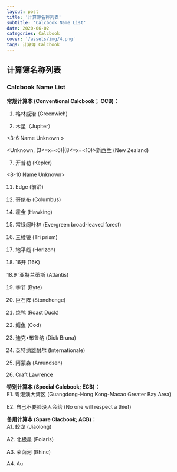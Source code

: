 ```yaml
---
layout: post
title: '计算簿名称列表'
subtitle: 'Calcbook Name List'
date: 2020-06-02
categories: Calcbook
cover: '/assets/img/4.png'
tags: 计算簿 Calcbook
---
```


<h2>计算簿名称列表</h2>
<h3>Calcbook Name List</h3>

<b>常规计算本 (Conventional Calcbook； CCB)：</b>
<br>
1.  格林威治 (Greenwich)

2.  木星（Jupiter）

<3-6 Name Unknown >

<Unknown, (3<=x=<6)|(8<=x=<10)>新西兰 (New Zealand)

7.  开普勒 (Kepler)

<8-10 Name Unknown>

11.  Edge (前沿)

12.  哥伦布 (Columbus)

<Skip No.13>

14.  霍金 (Hawking)

15.  常绿阔叶林 (Evergreen broad-leaved forest)

16.  三棱镜 (Tri prism)

17.  地平线 (Horizon)

18.  16开 (16K)

18.9 ̇  亚特兰蒂斯 (Atlantis)

19.  字节 (Byte)

20.  巨石阵 (Stonehenge)

21.  烧鸭 (Roast Duck)

22.  鳕鱼 (Cod)

23.  迪克•布鲁纳 (Dick Bruna)

24.  英特纳雄耐尔 (Internationale)

25.  阿蒙森 (Amundsen)

26.  Craft Lawrence

<b>特别计算本 (Special Calcbook; ECB)：</b>
<br>
E1.  粤港澳大湾区 (Guangdong-Hong Kong-Macao Greater Bay Area)

E2.  自己不要脸没人会给 (No one will respect a thief)

<b>备用计算本 (Spare Clacbook; ACB)：</b>
<br>
A1. 蛟龙 (Jiaolong)

A2. 北极星 (Polaris)

A3. 莱茵河 (Rhine)

A4. Au
